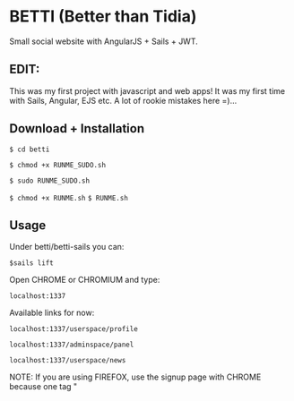 # BETTI (Better than Tidia)
Small social website with AngularJS + Sails + JWT.

## EDIT: 

This was my first project with javascript and web apps! It was my first time with Sails, Angular, EJS etc. A lot of rookie mistakes here =)...

## Download + Installation

`$ cd betti`

`$ chmod +x RUNME_SUDO.sh`

`$ sudo RUNME_SUDO.sh`

`$ chmod +x RUNME.sh`
`$ RUNME.sh`


## Usage

Under betti/betti-sails you can:

`$sails lift`

Open CHROME or CHROMIUM and type:

`localhost:1337`

Available links for now:

`localhost:1337/userspace/profile`

`localhost:1337/adminspace/panel`

`localhost:1337/userspace/news`

NOTE: If you are using FIREFOX, use the signup page with CHROME 
because one tag "<dialog>" used on this page is not supported there.
Everything else should work just fine.


## Error checklist
Use this to look for errors.

`1- ./RUNME.sh is running properly?`

`2- betti-sails/config/connections.js is set?`

`3- Postgresql user is ok?`


## How authentication is working?

With JWT + passport. Special thanks to @carlospliego


## Contact us!
Decio					deciolauro@gmail.com

Eduardo Brunaldi		eduardo.brunaldi.santos@gmail.com

Paulo G. De Mitri		paulo.mitri@usp.br

